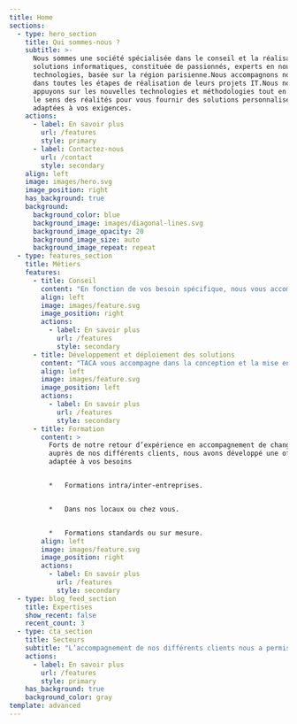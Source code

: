 ```yaml
---
title: Home
sections:
  - type: hero_section
    title: Qui sommes-nous ?
    subtitle: >-
      Nous sommes une société spécialisée dans le conseil et la réalisation des
      solutions informatiques, constituée de passionnés, experts en nouvelles
      technologies, basée sur la région parisienne.Nous accompagnons nos clients
      dans toutes les étapes de réalisation de leurs projets IT.Nous nous
      appuyons sur les nouvelles technologies et méthodologies tout en gardant
      le sens des réalités pour vous fournir des solutions personnalisées et
      adaptées à vos exigences.
    actions:
      - label: En savoir plus
        url: /features
        style: primary
      - label: Contactez-nous
        url: /contact
        style: secondary
    align: left
    image: images/hero.svg
    image_position: right
    has_background: true
    background:
      background_color: blue
      background_image: images/diagonal-lines.svg
      background_image_opacity: 20
      background_image_size: auto
      background_image_repeat: repeat
  - type: features_section
    title: Métiers
    features:
      - title: Conseil
        content: "En fonction de vos besoin spécifique, nous vous accompagnons tout au long de vos projets dans les domaines suivants\_:\n\n*   Assistance à maitrise d’ouvrage / direction de projet\n\n*   Architecture du SI\n\n*   Gestion de projet\n\n*   Conseil en technologie\n"
        align: left
        image: images/feature.svg
        image_position: right
        actions:
          - label: En savoir plus
            url: /features
            style: secondary
      - title: Développement et déploiement des solutions
        content: "TACA vous accompagne dans la conception et la mise en œuvre de votre SI et vos solutions informatiques.\n\nNotre éthique de travail est basée sur la satisfaction du client en assurant des prestations de qualité pour les prestations proposées\_:\n\n*   Recueil du besoin\n\n*   Rédaction des spécification fonctionnelles\n\n*   Conception et développement\n\n*   Qualité Assurance (Tests et recettes)\n\n*   Maintenance applicative\n\n*   Support applicatif\n"
        align: left
        image: images/feature.svg
        image_position: left
        actions:
          - label: En savoir plus
            url: /features
            style: secondary
      - title: Formation
        content: >
          Forts de notre retour d’expérience en accompagnement de changement
          auprès de nos différents clients, nous avons développé une offre
          adaptée à vos besoins


          *   Formations intra/inter-entreprises.


          *   Dans nos locaux ou chez vous.


          *   Formations standards ou sur mesure.
        align: left
        image: images/feature.svg
        image_position: right
        actions:
          - label: En savoir plus
            url: /features
            style: secondary
  - type: blog_feed_section
    title: Expertises
    show_recent: false
    recent_count: 3
  - type: cta_section
    title: Secteurs
    subtitle: "L’accompagnement de nos différents clients nous a permis d’acquérir de solide connaissance et une importante expérience dans divers secteurs :⦁\tGrande distribution\_⦁\tE-commerce⦁\tÉducation\_⦁\tFinance"
    actions:
      - label: En savoir plus
        url: /features
        style: primary
    has_background: true
    background_color: gray
template: advanced
---
```

